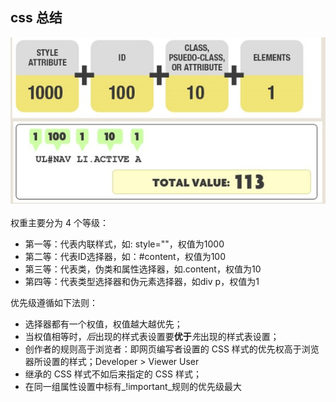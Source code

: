## css 总结

![css priority](https://github.com/winjin/learngit/blob/master/priority_css.jpg)

权重主要分为 4 个等级：

- 第一等：代表内联样式，如: style=""，权值为1000
- 第二等：代表ID选择器，如：#content，权值为100
- 第三等：代表类，伪类和属性选择器，如.content，权值为10
- 第四等：代表类型选择器和伪元素选择器，如div p，权值为1

优先级遵循如下法则：

+ 选择器都有一个权值，权值越大越优先；
+ 当权值相等时，*后*出现的样式表设置要**优于***先*出现的样式表设置；
+ 创作者的规则高于浏览者：即网页编写者设置的 CSS 样式的优先权高于浏览器所设置的样式；Developer &gt; Viewer User
+ 继承的 CSS 样式不如后来指定的 CSS 样式；
+ 在同一组属性设置中标有_!important_规则的优先级最大